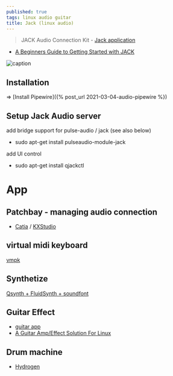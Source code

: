 ```yaml
---
published: true
tags: linux audio guitar
title: Jack (linux audio)
---
```

> JACK Audio Connection Kit - [Jack application](http://jackaudio.org/applications/)

- [A Beginners Guide to Getting Started with JACK](https://linuxaudio.github.io/libremusicproduction/html/articles/demystifying-jack-%e2%80%93-beginners-guide-getting-started-jack.html)

![caption](https://linuxaudio.github.io/libremusicproduction/html/sites/default/files/articles/Jacklogo.png)

## Installation

=> [Install Pipewire]({% post_url 2021-03-04-audio-pipewire %})

## Setup Jack Audio server
add bridge support for pulse-audio / jack (see also below)
- sudo apt-get install pulseaudio-module-jack

add UI control 
- sudo apt-get install qjackctl

# App

## Patchbay - managing audio connection
- [Catia](https://kx.studio/Applications:Catia) / [KXStudio](https://kx.studio/Applications)

## virtual midi keyboard

[vmpk](http://vmpk.sourceforge.net/)

## Synthetize

[Qsynth + FluidSynth + soundfont](https://askubuntu.com/questions/34391/virtual-midi-piano-keyboard-setup)

## Guitar Effect

- [guitar app](http://linuxmao.org/Le+coin+des+guitaristes)
- [A Guitar Amp/Effect Solution For Linux](https://soosck.wordpress.com/2011/01/12/guitar-amplifier-effect-solution-linux/)

## Drum machine

- [Hydrogen](http://hydrogen-music.org/hcms/)
